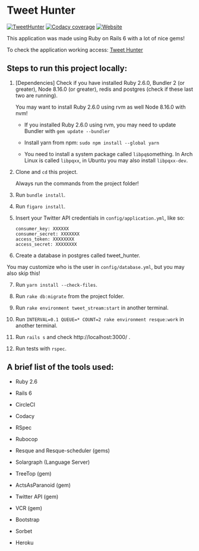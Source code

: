 Tweet Hunter
===========

[![TweetHunter](https://img.shields.io/circleci/build/gh/rafaelcgs10/TweetHunter?style=for-the-badge)](https://circleci.com/gh/rafaelcgs10/TweetHunter)
[![Codacy coverage](https://img.shields.io/codacy/coverage/0a6bda44c9aa4a7185a7886de0667e80?style=for-the-badge)](https://app.codacy.com/manual/rafaelcgs10/TweetHunter?utm_source=github.com&utm_medium=referral&utm_content=rafaelcgs10/TweetHunter&utm_campaign=Badge_Grade_Dashboard)
[![Website](https://img.shields.io/website?label=Go%20to%20Tweet-Hunter&style=for-the-badge&up_message=online&url=https%3A%2F%2Ftweet-hunter.herokuapp.com%2F)](https://tweet-hunter.herokuapp.com)

This application was made using Ruby on Rails 6 with a lot of nice gems!

To check the application working access: [Tweet Hunter](https://tweet-hunter.herokuapp.com)

## Steps to run this project locally:

1. [Dependencies] Check if you have installed Ruby 2.6.0, Bundler 2 (or greater), Node 8.16.0 (or greater), redis and postgres (check if these last two are running).

    You may want to install Ruby 2.6.0 using rvm as well Node 8.16.0 with nvm!

    * If you installed Ruby 2.6.0 using rvm, you may need to update Bundler with `gem update --bundler`

    * Install yarn from npm: `sudo npm install --global yarn`

    * You need to install a system package called  `libpq`something. In Arch Linux is called `libpqxx`, in Ubuntu you may also install `libpqxx-dev`.

2. Clone and `cd` this project.

	Always run the commands from the project folder!

3. Run `bundle install`.

4. Run `figaro install`.

5. Insert your Twitter API credentials in `config/application.yml`, like so:

    ```
    consumer_key: XXXXXX
    consumer_secret: XXXXXXX
    access_token: XXXXXXXX
    access_secret: XXXXXXXX
    ```

6. Create a database in postgres called tweet_hunter.

You may customize who is the user in `config/database.yml`, but you may also skip this!

7. Run `yarn install --check-files`.

8. Run `rake db:migrate` from the project folder.

9. Run `rake environment tweet_stream:start` in another terminal.

10. Run `INTERVAL=0.1 QUEUE=* COUNT=2 rake environment resque:work` in another terminal.

11. Run `rails s` and check http://localhost:3000/ .

12. Run tests with `rspec`.

## A brief list of the tools used:

* Ruby 2.6

* Rails 6

* CircleCI

* Codacy

* RSpec

* Rubocop

* Resque and Resque-scheduler (gems)

* Solargraph (Language Server)

* TreeTop (gem)

* ActsAsParanoid (gem)

* Twitter API (gem)

* VCR (gem)

* Bootstrap

* Sorbet

* Heroku
